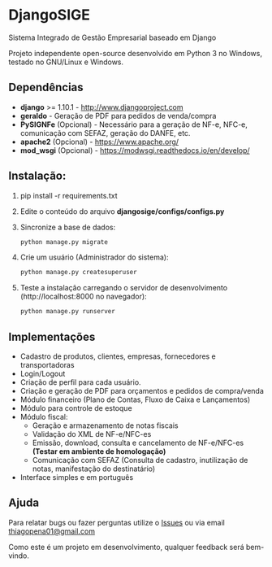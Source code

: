 # DjangoSIGE

Sistema Integrado de Gestão Empresarial baseado em Django

Projeto independente open-source desenvolvido em Python 3 no Windows, testado no GNU/Linux e Windows.


## Dependências

- **django** >= 1.10.1 - http://www.djangoproject.com
- **geraldo** - Geração de PDF para pedidos de venda/compra
- **PySIGNFe** (Opcional) - Necessário para a geração de NF-e, NFC-e, comunicação com SEFAZ, geração do DANFE, etc.
- **apache2** (Opcional) - https://www.apache.org/
- **mod_wsgi** (Opcional) - https://modwsgi.readthedocs.io/en/develop/

## Instalação:

1. pip install -r requirements.txt
2. Edite o conteúdo do arquivo **djangosige/configs/configs.py**
3. Sincronize a base de dados:

    ```bash
    python manage.py migrate
    ```

4. Crie um usuário (Administrador do sistema):

    ```bash
    python manage.py createsuperuser
    ```

5. Teste a instalação carregando o servidor de desenvolvimento (http://localhost:8000 no navegador):

    ```bash
    python manage.py runserver
    ```

## Implementações

- Cadastro de produtos, clientes, empresas, fornecedores e transportadoras
- Login/Logout
- Criação de perfil para cada usuário.
- Criação e geração de PDF para orçamentos e pedidos de compra/venda
- Módulo financeiro (Plano de Contas, Fluxo de Caixa e Lançamentos)
- Módulo para controle de estoque
- Módulo fiscal:
    - Geração e armazenamento de notas fiscais
    - Validação do XML de NF-e/NFC-es
    - Emissão, download, consulta e cancelamento de NF-e/NFC-es **(Testar em ambiente de homologação)**
    - Comunicação com SEFAZ (Consulta de cadastro, inutilização de notas, manifestação do destinatário)
- Interface simples e em português

## Ajuda

Para relatar bugs ou fazer perguntas utilize o [Issues](https://github.com/thiagopena/djangoSIGE/issues) ou via email thiagopena01@gmail.com

Como este é um projeto em desenvolvimento, qualquer feedback será bem-vindo.